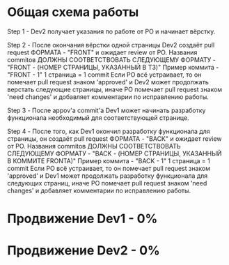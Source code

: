 # Общая схема работы
Step 1 - Dev2 получает указания по работе от PO и начинает вёрстку.

Step 2 - После окончания вёрстки одной страницы Dev2 создаёт pull request ФОРМАТА - "FRONT" и ожидает review от PO.
        Названия commitов ДОЛЖНЫ СООТВЕТСТВОВАТЬ СЛЕДУЮЩЕМУ ФОРМАТУ - "FRONT - (НОМЕР СТРАНИЦЫ, УКАЗАННЫЙ В ТЗ)"
        Пример коммита - "FRONT - 1"
        1 страница = 1 commit
        Если PO всё устраивает, то он помечает pull request знаком 'approved' и Dev2 может продолжать верстать следующие страницы,
        иначе PO помечает pull request знаком 'need changes' и добавляет комментарии по исправлению работы.
         
Step 3 - После appov'a commit'a Dev1 может начинать разработку функционала необходимый для соответствующей странице.

Step 4 - После того, как Dev1 окончил разработку функционала для страницы, он создаёт pull request ФОРМАТА - "BACK" и ожидает review от PO.
         Названия commitов ДОЛЖНЫ СООТВЕТСТВОВАТЬ СЛЕДУЮЩЕМУ ФОРМАТУ - "BACK - (НОМЕР СТРАНИЦЫ, УКАЗАННЫЙ В КОММИТЕ FRONTA)"
         Пример коммита - "BACK - 1"
         1 страница = 1 commit
         Если PO всё устраивает, то он помечает pull request знаком 'approved' и Dev1 может продолжать разработку функционала для следующих страниц,
         иначе PO помечает pull request знаком 'need changes' и добавляет комментарии по исправлению работы.

# Продвижение Dev1 - 0%

# Продвижение Dev2 - 0%
